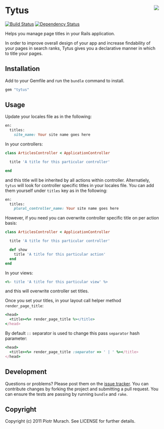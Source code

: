 # Tytus <img src="http://upload.wikimedia.org/wikipedia/en/8/8f/Tytus_Harcerz.jpg" align="right" />
[![Build Status](https://secure.travis-ci.org/peter-murach/tytus.png?branch=master)][travis] [![Dependency Status](https://gemnasium.com/peter-murach/tytus.png?travis)][gemnasium]

[travis]: http://travis-ci.org/jnunemaker/twitter
[gemnasium]: https://gemnasium.com/jnunemaker/twitter

Helps you manage page titles in your Rails application.

In order to improve overall design of your app and increase findability of your pages in search ranks, Tytus gives you a declarative manner in which to title your pages.

## Installation

Add to your Gemfile and run the `bundle` command to install.

```ruby
gem "tytus"
```

## Usage

Update your locales file as in the following:

```ruby
en:
  titles:
    site_name: Your site name goes here
```

In your controllers:

```ruby
class ArticlesController < ApplicationController

  title 'A title for this particular controller'

end
```

and this title will be inherited by all actions within controller. Alternatiely, `tytus` will look for controller specific titles in your locales file. You can add them yourself under `titles` key as in the following:

```ruby
en:
  titles:
    plural_controller_name: Your site name goes here
```

However, if you need you can overwrite controller specific title on per action basis:

```ruby
class ArticlesController < ApplicationController

  title 'A title for this particular controller'

  def show
    title 'A title for this particular action'
  end
end
```

In your views:

```ruby
<%- title 'A title for this particular view' %>
```

and this will overwrite controller set titles.

Once you set your titles, in your layout call helper method `render_page_title`:

```ruby
<head>
  <title><%= render_page_title %></title>
</head>
```

By default `::` separator is used to change this pass `separator` hash parameter:

```ruby
<head>
  <title><%= render_page_title :separator => ' | ' %></title>
</head>
```

## Development

Questions or problems? Please post them on the [issue tracker](https://github.com/peter-murach/tytus/issues). You can contribute changes by forking the project and submitting a pull request. You can ensure the tests are passing by running `bundle` and `rake`.

## Copyright

Copyright (c) 2011 Piotr Murach. See LICENSE for further details.
